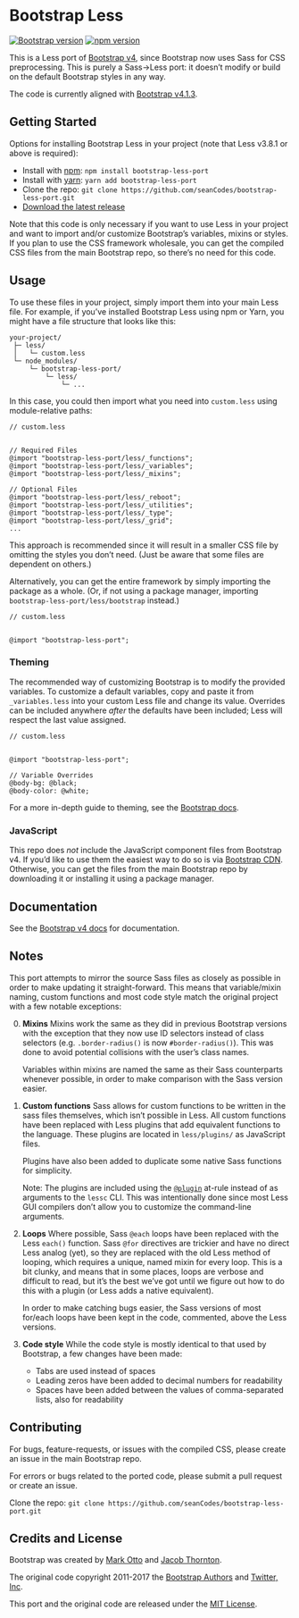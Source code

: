 # Bootstrap Less

[![Bootstrap version](https://img.shields.io/badge/Bootstrap-v4.1.3-563d7c.svg?colorA=563d7c&colorB=555555)](https://github.com/twbs/bootstrap/tree/v4.1.3)
[![npm version](https://img.shields.io/npm/v/bootstrap-less-port.svg)](https://www.npmjs.com/package/bootstrap-less-port)

This is a Less port of [Bootstrap v4](http://getbootstrap.com/), since Bootstrap now uses Sass for CSS preprocessing. This is purely a Sass→Less port: it doesn’t modify or build on the default Bootstrap styles in any way.

The code is currently aligned with [Bootstrap v4.1.3](https://github.com/twbs/bootstrap/tree/v4.1.3).



## Getting Started

Options for installing Bootstrap Less in your project (note that Less v3.8.1 or above is required):

- Install with [npm](https://www.npmjs.com/): `npm install bootstrap-less-port`
- Install with [yarn](https://yarnpkg.com/): `yarn add bootstrap-less-port`
- Clone the repo: `git clone https://github.com/seanCodes/bootstrap-less-port.git`
- [Download the latest release](https://github.com/seanCodes/bootstrap-less-port/archive/master.zip)

Note that this code is only necessary if you want to use Less in your project and want to import and/or customize Bootstrap’s variables, mixins or styles. If you plan to use the CSS framework wholesale, you can get the compiled CSS files from the main Bootstrap repo, so there’s no need for this code.



## Usage

To use these files in your project, simply import them into your main Less file. For example, if you’ve installed Bootstrap Less using npm or Yarn, you might have a file structure that looks like this:

```
your-project/
 ├─ less/
 │   └─ custom.less
 └─ node_modules/
     └─ bootstrap-less-port/
         └─ less/
             └─ ...
```

In this case, you could then import what you need into `custom.less` using module-relative paths:

```less
// custom.less


// Required Files
@import "bootstrap-less-port/less/_functions";
@import "bootstrap-less-port/less/_variables";
@import "bootstrap-less-port/less/_mixins";

// Optional Files
@import "bootstrap-less-port/less/_reboot";
@import "bootstrap-less-port/less/_utilities";
@import "bootstrap-less-port/less/_type";
@import "bootstrap-less-port/less/_grid";
...
```

This approach is recommended since it will result in a smaller CSS file by omitting the styles you don’t need. (Just be aware that some files are dependent on others.)

Alternatively, you can get the entire framework by simply importing the package as a whole. (Or, if not using a package manager, importing `bootstrap-less-port/less/bootstrap` instead.)

```less
// custom.less


@import "bootstrap-less-port";
```


### Theming

The recommended way of customizing Bootstrap is to modify the provided variables. To customize a default variables, copy and paste it from `_variables.less` into your custom Less file and change its value. Overrides can be included anywhere _after_ the defaults have been included; Less will respect the last value assigned.

```less
// custom.less


@import "bootstrap-less-port";

// Variable Overrides
@body-bg: @black;
@body-color: @white;
```

For a more in-depth guide to theming, see the [Bootstrap docs](http://getbootstrap.com/docs/4.0/getting-started/theming/).


### JavaScript

This repo does _not_ include the JavaScript component files from Bootstrap v4. If you’d like to use them the easiest way to do so is via [Bootstrap CDN](https://www.bootstrapcdn.com/#quickstartjsbundle4_0_0_form). Otherwise, you can get the files from the main Bootstrap repo by downloading it or installing it using a package manager.


## Documentation

See the [Bootstrap v4 docs](http://getbootstrap.com/docs/4.0/getting-started/introduction/) for documentation.



## Notes

This port attempts to mirror the source Sass files as closely as possible in order to make updating it straight-forward. This means that variable/mixin naming, custom functions and most code style match the original project with a few notable exceptions:

0. **Mixins** Mixins work the same as they did in previous Bootstrap versions with the exception that they now use ID selectors instead of class selectors (e.g. `.border-radius()` is now `#border-radius()`). This was done to avoid potential collisions with the user’s class names.

   Variables within mixins are named the same as their Sass counterparts whenever possible, in order to make comparison with the Sass version easier.

0. **Custom functions** Sass allows for custom functions to be written in the sass files themselves, which isn’t possible in Less. All custom functions have been replaced with Less plugins that add equivalent functions to the language. These plugins are located in `less/plugins/` as JavaScript files.

   Plugins have also been added to duplicate some native Sass functions for simplicity.

   Note: The plugins are included using the [`@plugin`](http://lesscss.org/features/#plugin-atrules-feature) at-rule instead of as arguments to the `lessc` CLI. This was intentionally done since most Less GUI compilers don’t allow you to customize the command-line arguments.

0. **Loops** Where possible, Sass `@each` loops have been replaced with the Less `each()` function. Sass `@for` directives are trickier and have no direct Less analog (yet), so they are replaced with the old Less method of looping, which requires a unique, named mixin for every loop. This is a bit clunky, and means that in some places, loops are verbose and difficult to read, but it’s the best we’ve got until we figure out how to do this with a plugin (or Less adds a native equivalent).

   In order to make catching bugs easier, the Sass versions of most for/each loops have been kept in the code, commented, above the Less versions.

0. **Code style** While the code style is mostly identical to that used by Bootstrap, a few changes have been made:
   - Tabs are used instead of spaces
   - Leading zeros have been added to decimal numbers for readability
   - Spaces have been added between the values of comma-separated lists, also for readability



## Contributing

For bugs, feature-requests, or issues with the compiled CSS, please create an issue in the main Bootstrap repo.

For errors or bugs related to the ported code, please submit a pull request or create an issue.

Clone the repo: `git clone https://github.com/seanCodes/bootstrap-less-port.git`



## Credits and License

Bootstrap was created by [Mark Otto](https://github.com/mdo) and [Jacob Thornton](https://github.com/fat).

The original code copyright 2011-2017 the [Bootstrap Authors](https://github.com/twbs/bootstrap/graphs/contributors) and [Twitter, Inc](https://twitter.com).

This port and the original code are released under the [MIT License](https://github.com/twbs/bootstrap/blob/master/LICENSE).
